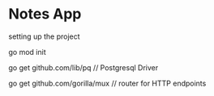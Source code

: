 # Notes App

setting up the project

go mod init

go get github.com/lib/pq   // Postgresql Driver

go get github.com/gorilla/mux  // router for HTTP endpoints

